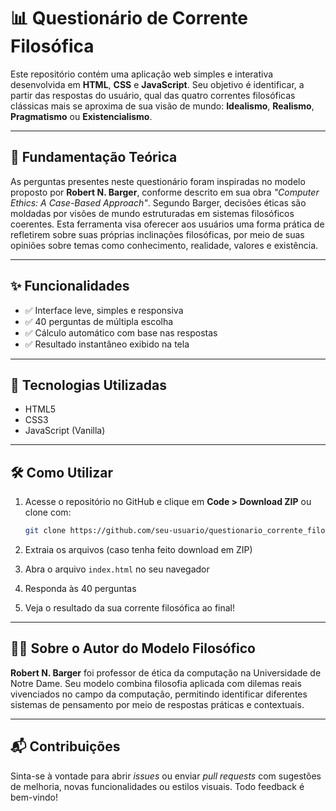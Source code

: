 # 📊 Questionário de Corrente Filosófica

Este repositório contém uma aplicação web simples e interativa desenvolvida em **HTML**, **CSS** e **JavaScript**. Seu objetivo é identificar, a partir das respostas do usuário, qual das quatro correntes filosóficas clássicas mais se aproxima de sua visão de mundo: **Idealismo**, **Realismo**, **Pragmatismo** ou **Existencialismo**.

---

## 🧠 Fundamentação Teórica

As perguntas presentes neste questionário foram inspiradas no modelo proposto por **Robert N. Barger**, conforme descrito em sua obra *"Computer Ethics: A Case-Based Approach"*. Segundo Barger, decisões éticas são moldadas por visões de mundo estruturadas em sistemas filosóficos coerentes. Esta ferramenta visa oferecer aos usuários uma forma prática de refletirem sobre suas próprias inclinações filosóficas, por meio de suas opiniões sobre temas como conhecimento, realidade, valores e existência.

---

## ✨ Funcionalidades

- ✅ Interface leve, simples e responsiva  
- ✅ 40 perguntas de múltipla escolha  
- ✅ Cálculo automático com base nas respostas  
- ✅ Resultado instantâneo exibido na tela  

---

## 🚀 Tecnologias Utilizadas

- HTML5  
- CSS3  
- JavaScript (Vanilla)

---

## 🛠️ Como Utilizar

1. Acesse o repositório no GitHub e clique em **Code > Download ZIP** ou clone com:

   ```bash
   git clone https://github.com/seu-usuario/questionario_corrente_filosofica.git
   ```

2. Extraia os arquivos (caso tenha feito download em ZIP)  
3. Abra o arquivo `index.html` no seu navegador  
4. Responda às 40 perguntas  
5. Veja o resultado da sua corrente filosófica ao final!  

---

## 👨‍🏫 Sobre o Autor do Modelo Filosófico

**Robert N. Barger** foi professor de ética da computação na Universidade de Notre Dame. Seu modelo combina filosofia aplicada com dilemas reais vivenciados no campo da computação, permitindo identificar diferentes sistemas de pensamento por meio de respostas práticas e contextuais.

---

## 📬 Contribuições

Sinta-se à vontade para abrir *issues* ou enviar *pull requests* com sugestões de melhoria, novas funcionalidades ou estilos visuais. Todo feedback é bem-vindo!

